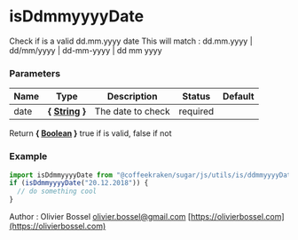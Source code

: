 # isDdmmyyyyDate

Check if is a valid dd.mm.yyyy date
This will match : dd.mm.yyyy | dd/mm/yyyy | dd-mm-yyyy | dd mm yyyy

### Parameters

| Name | Type                                                                                                   | Description       | Status   | Default |
| ---- | ------------------------------------------------------------------------------------------------------ | ----------------- | -------- | ------- |
| date | **{ [String](https://developer.mozilla.org/fr/docs/Web/JavaScript/Reference/Objets_globaux/String) }** | The date to check | required |

Return **{ [Boolean](https://developer.mozilla.org/fr/docs/Web/JavaScript/Reference/Objets_globaux/Boolean) }** true if is valid, false if not

### Example

```js
import isDdmmyyyyDate from "@coffeekraken/sugar/js/utils/is/ddmmyyyyDate";
if (isDdmmyyyyDate("20.12.2018")) {
  // do something cool
}
```

Author : Olivier Bossel [olivier.bossel@gmail.com](mailto:olivier.bossel@gmail.com) [https://olivierbossel.com](https://olivierbossel.com)
